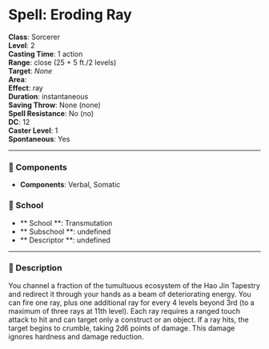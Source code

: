 
# Spell: Eroding Ray
**Class**: Sorcerer  
**Level**: 2  
**Casting Time**: 1 action  
**Range**: close (25 + 5 ft./2 levels)  
**Target**: _None_  
**Area**:   
**Effect**: ray  
**Duration**: instantaneous  
**Saving Throw**: None (none)  
**Spell Resistance**: No (no)  
**DC**: 12  
**Caster Level**: 1  
**Spontaneous**: Yes

---

### 🔮 Components
- **Components**: Verbal, Somatic

### 🏫 School
- ** School **: Transmutation
- ** Subschool **: undefined
- ** Descriptor **: undefined
---

### 📜 Description
You channel a fraction of the tumultuous ecosystem of the Hao Jin Tapestry and redirect it through your hands as a beam of deteriorating energy. You can fire one ray, plus one additional ray for every 4 levels beyond 3rd (to a maximum of three rays at 11th level). Each ray requires a ranged touch attack to hit and can target only a construct or an object. If a ray hits, the target begins to crumble, taking 2d6 points of damage. This damage ignores hardness and damage reduction.
